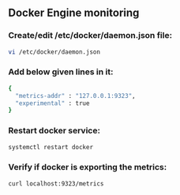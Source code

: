 ## Docker Engine monitoring
  
### Create/edit /etc/docker/daemon.json file:
```sh
vi /etc/docker/daemon.json
```
### Add below given lines in it:
```sh
{
  "metrics-addr" : "127.0.0.1:9323",
  "experimental" : true
}
```
### Restart docker service:
```sh
systemctl restart docker
```
### Verify if docker is exporting the metrics:
```sh
curl localhost:9323/metrics
```
